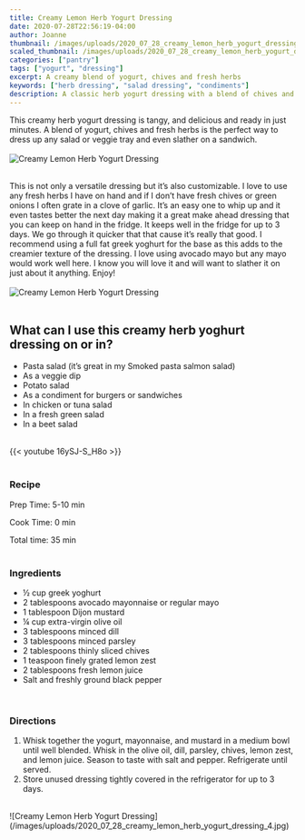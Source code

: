 ```yaml
---
title: Creamy Lemon Herb Yogurt Dressing
date: 2020-07-28T22:56:19-04:00
author: Joanne
thumbnail: /images/uploads/2020_07_28_creamy_lemon_herb_yogurt_dressing_1.jpg
scaled_thumbnail: /images/uploads/2020_07_28_creamy_lemon_herb_yogurt_dressing_0.jpg
categories: ["pantry"]
tags: ["yogurt", "dressing"]
excerpt: A creamy blend of yogurt, chives and fresh herbs
keywords: ["herb dressing", "salad dressing", "condiments"]
description: A classic herb yogurt dressing with a blend of chives and fresh herbs
---
```


This creamy herb yogurt dressing is tangy, and delicious and ready in just minutes. A blend of yogurt, chives and fresh herbs is the perfect way to dress up any salad or veggie tray and even slather on a sandwich. 
</br>
</br>
![Creamy Lemon Herb Yogurt Dressing](/images/uploads/2020_07_28_creamy_lemon_herb_yogurt_dressing_2.jpg)
</br>
</br>

This is not only a versatile dressing but it’s also customizable. I love to use any fresh herbs I have on hand and if I don’t have fresh chives or green onions I often grate in a clove of garlic. It’s an easy one to whip up and it even tastes better the next day making it a great make ahead dressing that you can keep on hand in the fridge. It keeps well in the fridge for up to 3 days. We go through it quicker that that cause it’s really that good. I recommend using a full fat greek yoghurt for the base as this adds to the creamier texture of the dressing.  I love using avocado mayo but any mayo would work well here.  I know you will love it and will want to slather it on just about it anything. Enjoy! 
</br>
</br>
![Creamy Lemon Herb Yogurt Dressing](/images/uploads/2020_07_28_creamy_lemon_herb_yogurt_dressing_3.jpg)
</br>
</br>

## What can I use this creamy herb yoghurt dressing on or in? 
* Pasta salad (it’s great in my Smoked pasta salmon salad) 
* As a veggie dip
* Potato salad 
* As a condiment for burgers or sandwiches 
* In chicken or tuna salad 
* In a fresh green salad 
* In a beet salad  

</br>
{{< youtube 16ySJ-S_H8o >}}
</br>
</br>

### Recipe


Prep Time: <meta itemprop="prepTime" content="PT10M">5-10 min  

Cook Time: <meta itemprop="cookTime" content="PT25M">0 min 

Total time: 35 min
</br>
</br>

### Ingredients

* <span itemprop="recipeIngredient">&frac12; cup greek yoghurt </span>
* <span itemprop="recipeIngredient">2 tablespoons avocado mayonnaise or regular mayo </span>
* <span itemprop="recipeIngredient">1 tablespoon Dijon mustard</span>
* <span itemprop="recipeIngredient">&frac14; cup extra-virgin olive oil</span>
* <span itemprop="recipeIngredient">3 tablespoons minced dill </span>
* <span itemprop="recipeIngredient">3 tablespoons minced parsley </span>
* <span itemprop="recipeIngredient">2 tablespoons thinly sliced chives</span>
* <span itemprop="recipeIngredient">1 teaspoon finely grated lemon zest</span>
* <span itemprop="recipeIngredient">2 tablespoons fresh lemon juice</span>
* <span itemprop="recipeIngredient">Salt and freshly ground black pepper</span>
</br>

### Directions

1. Whisk together the yogurt, mayonnaise, and mustard in a medium bowl until well blended. Whisk in the olive oil, dill, parsley, chives, lemon zest, and lemon juice. Season to taste with salt and pepper.	Refrigerate until served.
1. Store unused dressing tightly covered in the refrigerator for up to 3 days. 

</br>
![Creamy Lemon Herb Yogurt Dressing](/images/uploads/2020_07_28_creamy_lemon_herb_yogurt_dressing_4.jpg)